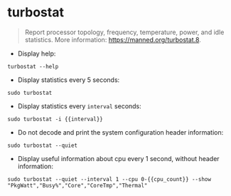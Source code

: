 # turbostat

> Report processor topology, frequency, temperature, power, and idle statistics.
> More information: <https://manned.org/turbostat.8>.

- Display help:

`turbostat --help`

- Display statistics every 5 seconds:

`sudo turbostat`

- Display statistics every `interval` seconds:

`sudo turbostat -i {{interval}}`

- Do not decode and print the system configuration header information:

`sudo turbostat --quiet`

- Display useful information about cpu every 1 second, without header information:

`sudo turbostat --quiet --interval 1 --cpu 0-{{cpu_count}} --show "PkgWatt","Busy%","Core","CoreTmp","Thermal"`
